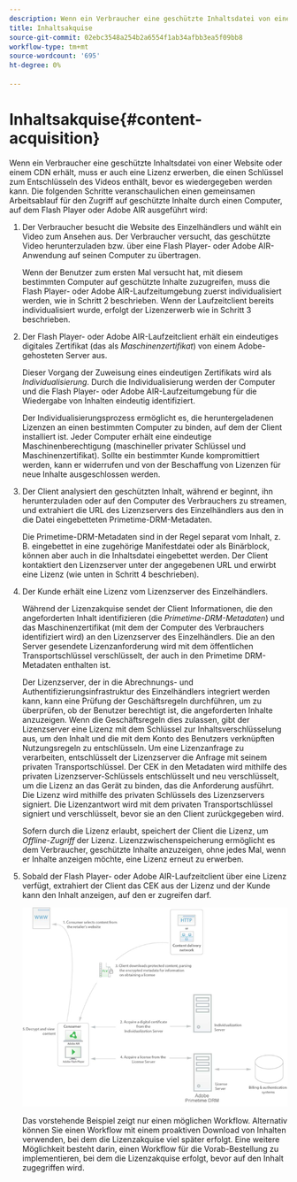 ```yaml
---
description: Wenn ein Verbraucher eine geschützte Inhaltsdatei von einer Website oder einem CDN erhält, muss er auch eine Lizenz erwerben, die einen Schlüssel zum Entschlüsseln des Videos enthält, bevor es wiedergegeben werden kann. Die folgenden Schritte veranschaulichen einen gemeinsamen Arbeitsablauf für den Zugriff auf geschützte Inhalte durch einen Computer, auf dem Flash Player oder Adobe AIR ausgeführt wird
title: Inhaltsakquise
source-git-commit: 02ebc3548a254b2a6554f1ab34afbb3ea5f09bb8
workflow-type: tm+mt
source-wordcount: '695'
ht-degree: 0%

---
```


# Inhaltsakquise{#content-acquisition}

Wenn ein Verbraucher eine geschützte Inhaltsdatei von einer Website oder einem CDN erhält, muss er auch eine Lizenz erwerben, die einen Schlüssel zum Entschlüsseln des Videos enthält, bevor es wiedergegeben werden kann. Die folgenden Schritte veranschaulichen einen gemeinsamen Arbeitsablauf für den Zugriff auf geschützte Inhalte durch einen Computer, auf dem Flash Player oder Adobe AIR ausgeführt wird:

1. Der Verbraucher besucht die Website des Einzelhändlers und wählt ein Video zum Ansehen aus. Der Verbraucher versucht, das geschützte Video herunterzuladen bzw. über eine Flash Player- oder Adobe AIR-Anwendung auf seinen Computer zu übertragen.

   Wenn der Benutzer zum ersten Mal versucht hat, mit diesem bestimmten Computer auf geschützte Inhalte zuzugreifen, muss die Flash Player- oder Adobe AIR-Laufzeitumgebung zuerst individualisiert werden, wie in Schritt 2 beschrieben. Wenn der Laufzeitclient bereits individualisiert wurde, erfolgt der Lizenzerwerb wie in Schritt 3 beschrieben.

1. Der Flash Player- oder Adobe AIR-Laufzeitclient erhält ein eindeutiges digitales Zertifikat (das als *Maschinenzertifikat*) von einem Adobe-gehosteten Server aus.

   Dieser Vorgang der Zuweisung eines eindeutigen Zertifikats wird als *Individualisierung*. Durch die Individualisierung werden der Computer und die Flash Player- oder Adobe AIR-Laufzeitumgebung für die Wiedergabe von Inhalten eindeutig identifiziert.

   Der Individualisierungsprozess ermöglicht es, die heruntergeladenen Lizenzen an einen bestimmten Computer zu binden, auf dem der Client installiert ist. Jeder Computer erhält eine eindeutige Maschinenberechtigung (maschineller privater Schlüssel und Maschinenzertifikat). Sollte ein bestimmter Kunde kompromittiert werden, kann er widerrufen und von der Beschaffung von Lizenzen für neue Inhalte ausgeschlossen werden.

1. Der Client analysiert den geschützten Inhalt, während er beginnt, ihn herunterzuladen oder auf den Computer des Verbrauchers zu streamen, und extrahiert die URL des Lizenzservers des Einzelhändlers aus den in die Datei eingebetteten Primetime-DRM-Metadaten.

   Die Primetime-DRM-Metadaten sind in der Regel separat vom Inhalt, z. B. eingebettet in eine zugehörige Manifestdatei oder als Binärblock, können aber auch in die Inhaltsdatei eingebettet werden. Der Client kontaktiert den Lizenzserver unter der angegebenen URL und erwirbt eine Lizenz (wie unten in Schritt 4 beschrieben).
1. Der Kunde erhält eine Lizenz vom Lizenzserver des Einzelhändlers.

   Während der Lizenzakquise sendet der Client Informationen, die den angeforderten Inhalt identifizieren (die *Primetime-DRM-Metadaten*) und das Maschinenzertifikat (mit dem der Computer des Verbrauchers identifiziert wird) an den Lizenzserver des Einzelhändlers. Die an den Server gesendete Lizenzanforderung wird mit dem öffentlichen Transportschlüssel verschlüsselt, der auch in den Primetime DRM-Metadaten enthalten ist.

   Der Lizenzserver, der in die Abrechnungs- und Authentifizierungsinfrastruktur des Einzelhändlers integriert werden kann, kann eine Prüfung der Geschäftsregeln durchführen, um zu überprüfen, ob der Benutzer berechtigt ist, die angeforderten Inhalte anzuzeigen. Wenn die Geschäftsregeln dies zulassen, gibt der Lizenzserver eine Lizenz mit dem Schlüssel zur Inhaltsverschlüsselung aus, um den Inhalt und die mit dem Konto des Benutzers verknüpften Nutzungsregeln zu entschlüsseln. Um eine Lizenzanfrage zu verarbeiten, entschlüsselt der Lizenzserver die Anfrage mit seinem privaten Transportschlüssel. Der CEK in den Metadaten wird mithilfe des privaten Lizenzserver-Schlüssels entschlüsselt und neu verschlüsselt, um die Lizenz an das Gerät zu binden, das die Anforderung ausführt. Die Lizenz wird mithilfe des privaten Schlüssels des Lizenzservers signiert. Die Lizenzantwort wird mit dem privaten Transportschlüssel signiert und verschlüsselt, bevor sie an den Client zurückgegeben wird.

   Sofern durch die Lizenz erlaubt, speichert der Client die Lizenz, um *Offline-Zugriff* der Lizenz. Lizenzzwischenspeicherung ermöglicht es dem Verbraucher, geschützte Inhalte anzuzeigen, ohne jedes Mal, wenn er Inhalte anzeigen möchte, eine Lizenz erneut zu erwerben.

1. Sobald der Flash Player- oder Adobe AIR-Laufzeitclient über eine Lizenz verfügt, extrahiert der Client das CEK aus der Lizenz und der Kunde kann den Inhalt anzeigen, auf den er zugreifen darf.

   <!--<a id="fig_s43_gc2_44"></a>-->

   ![](assets/FMRMS_fig01_web.png)

   Das vorstehende Beispiel zeigt nur einen möglichen Workflow. Alternativ können Sie einen Workflow mit einem proaktiven Download von Inhalten verwenden, bei dem die Lizenzakquise viel später erfolgt. Eine weitere Möglichkeit besteht darin, einen Workflow für die Vorab-Bestellung zu implementieren, bei dem die Lizenzakquise erfolgt, bevor auf den Inhalt zugegriffen wird.
